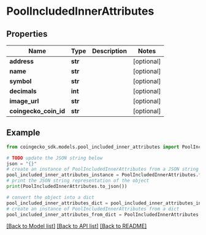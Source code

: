 # PoolIncludedInnerAttributes


## Properties

Name | Type | Description | Notes
------------ | ------------- | ------------- | -------------
**address** | **str** |  | [optional] 
**name** | **str** |  | [optional] 
**symbol** | **str** |  | [optional] 
**decimals** | **int** |  | [optional] 
**image_url** | **str** |  | [optional] 
**coingecko_coin_id** | **str** |  | [optional] 

## Example

```python
from coingecko_sdk.models.pool_included_inner_attributes import PoolIncludedInnerAttributes

# TODO update the JSON string below
json = "{}"
# create an instance of PoolIncludedInnerAttributes from a JSON string
pool_included_inner_attributes_instance = PoolIncludedInnerAttributes.from_json(json)
# print the JSON string representation of the object
print(PoolIncludedInnerAttributes.to_json())

# convert the object into a dict
pool_included_inner_attributes_dict = pool_included_inner_attributes_instance.to_dict()
# create an instance of PoolIncludedInnerAttributes from a dict
pool_included_inner_attributes_from_dict = PoolIncludedInnerAttributes.from_dict(pool_included_inner_attributes_dict)
```
[[Back to Model list]](../README.md#documentation-for-models) [[Back to API list]](../README.md#documentation-for-api-endpoints) [[Back to README]](../README.md)


